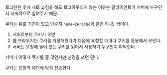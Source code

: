 
로그인한 후에 새로 고침을 해도 로그아웃되지 않는 이유는 클라이언트가 서버에 누구인지 지속적으로 알려주기 때문.

쿠키는 유효 기간이 있고 단순히 `name=zerocho`와 같은 키-값 쌍이다.

1. 서버로부터 쿠키가 오면
2. 웹 브라우저는 쿠키를 저장해뒀다가 다음에 요청할 때마다 쿠키를 동봉해서 보낸다.
3. 서버는 요청에 들어 있는 쿠키를 읽어서 사용자가 누구인지 파악한다.

서버가 어떻게 쿠키를 줄 것인지만 신경을 쓰면 된다.

쿠키는 요청의 헤더에 담겨 전송한다.

